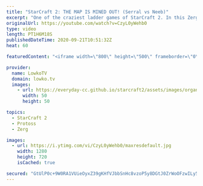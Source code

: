 ```yaml
---
title: "StarCraft 2: THE MAP IS MINED OUT! (Serral vs Neeb)"
excerpt: "One of the craziest ladder games of StarCraft 2. In this Zerg versus Protoss between Serral and Neeb we see what the ultimate late game of this matchup currently looks like.  Become a YouTube member: https://lowko.tv/join Support my work on Patreon: http://www.patreon.com/lowkotv  My second channel:"
originalUrl: https://youtube.com/watch?v=CzyL0yWehb0
type: video
length: PT1H6M18S
publishedDateTime: 2020-09-21T10:51:32Z
heat: 60

featuredContent: "<iframe width=\"800\" height=\"500\" frameborder=\"0\" src=\"https://www.youtube.com/embed/CzyL0yWehb0\" allow=\"accelerometer; autoplay; encrypted-media; gyroscope; picture-in-picture\" allowfullscreen></iframe>"

provider:
  name: LowkoTV
  domain: lowko.tv
  images:
    - url: https://everyday-cc.github.io/starcraft2/assets/images/organizations/lowko.tv-50x50.jpg
      width: 50
      height: 50

topics:
  - StarCraft 2
  - Protoss
  - Zerg

images:
  - url: https://i.ytimg.com/vi/CzyL0yWehb0/maxresdefault.jpg
    width: 1280
    height: 720
    isCached: true

secured: "GtUlP0c+9W0RA1VUieOyxZ39gKHfVJbbSnHc8vzoP5y8DGtJ0ZrWoOFzwILy5Tcw0FsKbQ5Zx2oRyJbB40WCOZyqm+nOXKWAFhUKRpTjVpxSEc6/PkYDKFfXO9hZn9EZ17f8c1iXTG1XCIrIuoCUTe5aa2Bv97B/VwkC/O7/cQP1dEAFp/pDj+/n0RdaWRJJrFE1gUOC+5LtTY4ptT5Xl91MX2xMrZOmuKm7bhtqwFbr8PrqXWiU+qPvp9oDFC7WHDOFZijy/toKzIllhtTLvdB8RdU20zfLXmyknJdJqDY2mUrbMtQQLq+kLPojHTg4+WPtKk3rwWhyFt27Og58yT1ySdYal9QfOZzyd1QevgSMnQz2zhaD8bEK3wh3BffCE2nY0cwNh1Svt14tKSizz/TG3DqixA69WMe53oo2A40agNPT1YllbzKiCQPRArd3;OJCz23oopgAfo7sk1TQKag=="
---
```


